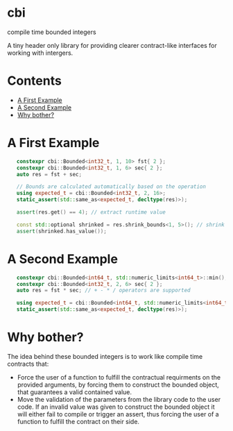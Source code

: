 # cbi
 compile time bounded integers

 A tiny header only library for providing clearer contract-like interfaces for working with intergers.


 # Contents

 * [A First Example](#a-first-example)
 * [A Second Example](#a-second-example)
 * [Why bother?](#why-bother?)

# A First Example

 ```cpp
    constexpr cbi::Bounded<int32_t, 1, 10> fst{ 2 };
    constexpr cbi::Bounded<int32_t, 1, 6> sec{ 2 };
    auto res = fst + sec;

    // Bounds are calculated automatically based on the operation
    using expected_t = cbi::Bounded<int32_t, 2, 16>;
    static_assert(std::same_as<expected_t, decltype(res)>);

    assert(res.get() == 4); // extract runtime value

	const std::optional shrinked = res.shrink_bounds<1, 5>(); // shrink bounds
    assert(shrinked.has_value());
 ```

 # A Second Example

 ```cpp
    constexpr cbi::Bounded<int64_t, std::numeric_limits<int64_t>::min(), 5> fst{ 2 };
	constexpr cbi::Bounded<int32_t, 2, 6> sec{ 2 };
	auto res = fst * sec; // + - * / operators are supported

	using expected_t = cbi::Bounded<int64_t, std::numeric_limits<int64_t>::min(), 30>;
	static_assert(std::same_as<expected_t, decltype(res)>);
 ```

 # Why bother?

 The idea behind these bounded integers is to work like compile time contracts that:
 - Force the user of a function to fulfill the contractual requirments on the provided arguments, by forcing them to construct the bounded object, that guarantees a valid contained value.
 - Move the validation of the parameters from the library code to the user code. If an invalid value was given to construct the bounded object it will either fail to compile or trigger an assert, thus forcing the user of a function to fulfill the contract on their side.
